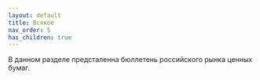 ```yaml
---
layout: default
title: Всякое
nav_order: 5
has_children: true
---
```


В данном разделе предсталенна бюллетень российского рынка ценных бумаг.